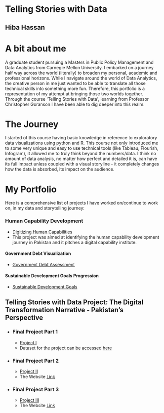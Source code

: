 # Telling Stories with Data
## Hiba Hassan

# A bit about me
A graduate student pursuing a Masters in Public Policy Management and Data Analytics from Carnegie Mellon University. 
I embarked on a journey half way across the world (literally) to broaden my personal, academic and professional horizons. While I navigate around the world of Data Analytics, the creative person in me
just wanted to be able to translate all those technical skills into something more fun. Therefore, this portfolio is a representation of my attempt at bringing those two worlds together. Through the course 'Telling Stories with Data', learning from Professor Christopher Goranson I have been able to dig deeper into this realm. 

# The Journey 
I started of this course having basic knowledge in reference to exploratory data visualizations using python and R. This course not only introduced me to some very unique and easy to use technical tools (like Tableau, Flourish, Infogram), it allowed me to truly think beyond the numbers/data. I think no amount of data analysis, no matter how perfect and detailed it is, can have its full impact unless coupled with a visual storyline - it completely changes how the data is absorbed, its impact on the audience. 

# My Portfolio
Here is a comprehensive list of projects I have worked on/continue to work on, in my data and storytelling journey:

### Human Capability Development
- [Digitizing Human Capabilities](https://github.com/hibahassan96/hibah-tswd-portfolio/blob/main/Digitizing%20Human%20Capabilities.pdf)
- This project was aimed at identifying the human capability development journey in Pakistan and it pitches a digital capability institute.
  
#### Government Debt Visualization
- [Government Debt Assessment](https://hibahassan96.github.io/hibah-tswd-portfolio/GovtDebt.html)

#### Sustainable Development Goals Progression
- [Sustainable Development Goals](https://hibahassan96.github.io/hibah-tswd-portfolio/SustainableDevelopmentGoals.html)

## Telling Stories with Data Project: The Digital Transformation Narrative - Pakistan’s Perspective
- ### Final Project Part 1 
  - [Project I](https://hibahassan96.github.io/hibah-tswd-portfolio/Project_I_PakistansDigitization.html)
  - Dataset for the project can be accessed [here](https://github.com/hibahassan96/hibah-tswd-portfolio/blob/main/Digital%20Data%20-%20Final%20Project%20Workbook.xlsx)

- ### Final Project Part 2
  - [Project II](https://hibahassan96.github.io/hibah-tswd-portfolio/Project_II_PakistansDigitization.html) 
  - The Website [Link](https://preview.shorthand.com/f0VL0RSaMQNXBT8p)

- ### Final Project Part 3
  - [Project III](https://hibahassan96.github.io/hibah-tswd-portfolio/Project_III_PakistansDigitization.html)
  - The Website [Link](https://preview.shorthand.com/f0VL0RSaMQNXBT8p)
